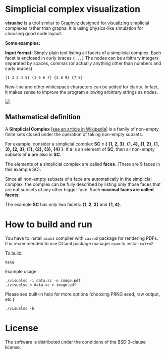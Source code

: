 
# Simplicial complex visualization

**visualsc** is a tool similar to [Graphviz](http://graphviz.org/) designed for visualizing simplicial complexes rather than graphs. It is using physics-like simulation for choosing good node layout.

**Some examples:**

**Input format:** 
Simply plain text listing all facets of a simplicial complex. Each facet is enclosed in curly braces `{...}` The nodes can be  arbitrary integers separated by spaces, commas (or actually anything other than numbers and curly braces).
		
	{1 2 3 4 5} {1 5 6 7} {2 8 9} {7 8}

New-line and other whitespace characters can be added for clarity. In fact, it makes sense to improve the program allowing arbitrary strings as nodes. 

 ![](http://i.imgur.com/hf4kVvF.png) 

## Mathematical definition
A **Simplicial Complex** [[see an article in Wikipedia](https://en.wikipedia.org/wiki/Abstract_simplicial_complex)] is a family of non-empty finite sets closed under the operation of taking non-empty subsets.

For example, consider a simplicial complex **SC = { {1, 2, 3}, {1, 4}, {1, 2}, {1, 3}, {2, 3}, {1}, {2}, {3}, {4} }**. If **x** is an element of **SC**, then all non-empty subsets of **x** are also in **SC**. 

The elements of a simplicial complex are called **faces**. (There are 9 faces in this example SC). 

Since all non-empty subsets of a face are automatically in the simplicial complex, the complex can be fully described by listing only those faces that are not subsets of any other bigger face. Such **maximal faces are called facets**.

The example **SC** has only two facets: **{1, 2, 3}** and **{1, 4}**.


# How to build and run

You have to install `ocaml` compiler with `cairo2` package for rendering PDFs. It is recommended to use OCaml package manager `opam` to install `cairo2`.

To build:

	make

Example usage:

    ./visualsc -i data.sc -o image.pdf
    ./visualsc < data.sc > image.pdf

Please see built-in help for more options (choosing PRNG seed, raw output, etc.) 

    ./visualsc -h 

# License

The software is distributed under the conditions of the BSD 3-clause license.

